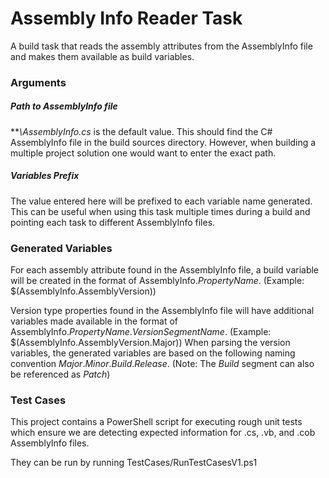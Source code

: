 ﻿# Assembly Info Reader Task

A build task that reads the assembly attributes from the AssemblyInfo file and makes them available as build variables.

### Arguments
##### Path to AssemblyInfo file
***\\AssemblyInfo.cs* is the default value.  This should find the C# AssemblyInfo file in the build sources directory.  However, when building a multiple project solution one would want to enter the exact path.

##### Variables Prefix
The value entered here will be prefixed to each variable name generated.  This can be useful when using this task multiple times during a build and pointing each task to different AssemblyInfo files.

### Generated Variables
For each assembly attribute found in the AssemblyInfo file, a build variable will be created in the format of AssemblyInfo.*PropertyName*. (Example: $(AssemblyInfo.AssemblyVersion))

Version type properties found in the AssemblyInfo file will have additional variables made available in the format of AssemblyInfo.*PropertyName*.*VersionSegmentName*. (Example: $(AssemblyInfo.AssemblyVersion.Major)) When parsing the version variables, the generated variables are based on the following naming convention *Major*.*Minor*.*Build*.*Release*.  (Note: The *Build* segment can also be referenced as *Patch*)

### Test Cases
This project contains a PowerShell script for executing rough unit tests which ensure we are detecting expected information for .cs, .vb, and .cob AssemblyInfo files.

They can be run by running TestCases/RunTestCasesV1.ps1